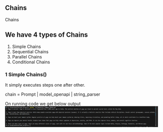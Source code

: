 ## Chains
Chains

## We have 4 types of Chains
1. Simple Chains
2. Sequential Chains
3. Parallel Chains
4. Conditional Chains


### 1 Simple Chains()
It simply executes steps one after other.

chain = Prompt | model_openapi | string_parser 

On running code we get below output
![alt text](image.png)



